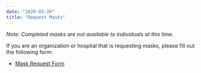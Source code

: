 ```yaml
---
date: "2020-03-26"
title: "Request Masks"
---
```


_Note: Completed masks are not available to individuals at this time._

If you are an organization or hospital that is requesting masks, please fill out the following form:
* [Mask Request Form](https://docs.google.com/forms/d/e/1FAIpQLSdB7AdNtblKI8HYHXZtDMpBVGcdxdXGsUXwhpZyzqM7wgLt9w/viewform)
